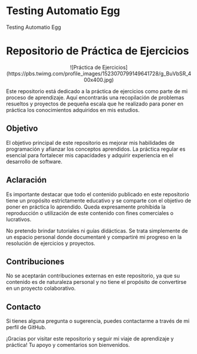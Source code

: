 # Testing Automatio Egg
 Testing Automatio Egg

# Repositorio de Práctica de Ejercicios

<center>
![Práctica de Ejercicios](https://pbs.twimg.com/profile_images/1523070799149641728/g_BuVbSR_400x400.jpg)
</center>

Este repositorio está dedicado a la práctica de ejercicios como parte de mi proceso de aprendizaje. Aquí encontrarás una recopilación de problemas resueltos y proyectos de pequeña escala que he realizado para poner en práctica los conocimientos adquiridos en mis estudios.

## Objetivo

El objetivo principal de este repositorio es mejorar mis habilidades de programación y afianzar los conceptos aprendidos. La práctica regular es esencial para fortalecer mis capacidades y adquirir experiencia en el desarrollo de software.

## Aclaración

Es importante destacar que todo el contenido publicado en este repositorio tiene un propósito estrictamente educativo y se comparte con el objetivo de poner en práctica lo aprendido. Queda expresamente prohibida la reproducción o utilización de este contenido con fines comerciales o lucrativos.

No pretendo brindar tutoriales ni guías didácticas. Se trata simplemente de un espacio personal donde documentaré y compartiré mi progreso en la resolución de ejercicios y proyectos.

## Contribuciones

No se aceptarán contribuciones externas en este repositorio, ya que su contenido es de naturaleza personal y no tiene el propósito de convertirse en un proyecto colaborativo.

## Contacto

Si tienes alguna pregunta o sugerencia, puedes contactarme a través de mi perfil de GitHub.

¡Gracias por visitar este repositorio y seguir mi viaje de aprendizaje y práctica! Tu apoyo y comentarios son bienvenidos.
